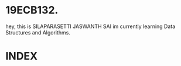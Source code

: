 # 19ECB132.
hey, this is SILAPARASETTI JASWANTH SAI
im currently learning  Data Structures and Algorithms.
# INDEX
